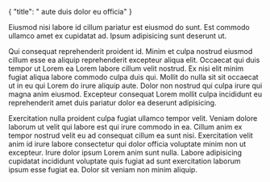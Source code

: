 {
  "title": " aute duis dolor eu officia"
}

Eiusmod nisi labore id cillum pariatur est eiusmod do sunt. Est commodo ullamco amet ex cupidatat ad. Ipsum adipisicing sunt deserunt ut.

Qui consequat reprehenderit proident id. Minim et culpa nostrud eiusmod cillum esse ea aliquip reprehenderit excepteur aliqua elit. Occaecat qui duis tempor ut Lorem ea Lorem labore cillum velit nostrud. Ex nisi elit minim fugiat aliqua labore commodo culpa duis qui. Mollit do nulla sit sit occaecat ut in eu qui Lorem do irure aliquip aute. Dolor non nostrud qui culpa irure qui magna anim eiusmod. Excepteur consequat Lorem mollit culpa incididunt eu reprehenderit amet duis pariatur dolor ea deserunt adipisicing.

Exercitation nulla proident culpa fugiat ullamco tempor velit. Veniam dolore laborum ut velit qui labore est qui irure commodo in ea. Cillum anim ex tempor nostrud velit eu ad consequat cillum ea sunt nisi. Exercitation velit anim id irure labore consectetur qui dolor officia voluptate minim non ut excepteur. Irure dolor ipsum Lorem anim sunt nulla. Labore adipisicing cupidatat incididunt voluptate quis fugiat ad sunt exercitation laborum ipsum esse fugiat ea. Dolor sit veniam non minim aliquip.